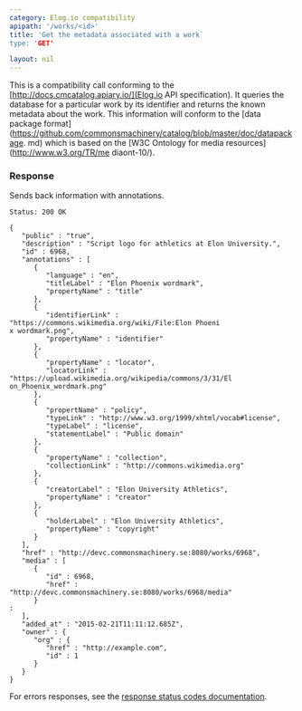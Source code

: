 ```yaml
---
category: Elog.io compatibility
apipath: '/works/<id>'
title: 'Get the metadata associated with a work`
type: 'GET'

layout: nil
---
```


This is a compatibility call conforming to the
[http://docs.cmcatalog.apiary.io/](Elog.io API specification). It queries
the database for a particular work by its identifier and returns the known
metadata about the work. This information will conform to the [data package
format](https://github.com/commonsmachinery/catalog/blob/master/doc/datapackage.
md)
which is based on the [W3C Ontology for media resources](http://www.w3.org/TR/me
diaont-10/).


### Response

Sends back information with annotations.

```Status: 200 OK```
```
{
   "public" : "true",
   "description" : "Script logo for athletics at Elon University.",
   "id" : 6968,
   "annotations" : [
      {
         "language" : "en",
         "titleLabel" : "Elon Phoenix wordmark",
         "propertyName" : "title"
      },
      {
         "identifierLink" : "https://commons.wikimedia.org/wiki/File:Elon Phoeni
x wordmark.png",
         "propertyName" : "identifier"
      },
      {
         "propertyName" : "locator",
         "locatorLink" : "https://upload.wikimedia.org/wikipedia/commons/3/31/El
on_Phoenix_wordmark.png"
      },
      {
         "propertName" : "policy",
         "typeLink" : "http://www.w3.org/1999/xhtml/vocab#license",
         "typeLabel" : "license",
         "statementLabel" : "Public domain"
      },
      {
         "propertyName" : "collection",
         "collectionLink" : "http://commons.wikimedia.org"
      },
      {
         "creatorLabel" : "Elon University Athletics",
         "propertyName" : "creator"
      },
      {
         "holderLabel" : "Elon University Athletics",
         "propertyName" : "copyright"
      }
   ],
   "href" : "http://devc.commonsmachinery.se:8080/works/6968",
   "media" : [
      {
         "id" : 6968,
         "href" : "http://devc.commonsmachinery.se:8080/works/6968/media"
      }
:
   ],
   "added_at" : "2015-02-21T11:11:12.685Z",
   "owner" : {
      "org" : {
         "href" : "http://example.com",
         "id" : 1
      }
   }
}
```

For errors responses, see the [response status codes documentation](#response-status-codes).
